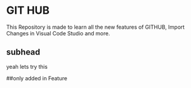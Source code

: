 # GIT HUB 

This Repository is made to learn all the new features of GITHUB, Import Changes in Visual Code Studio and more.


## subhead

yeah lets try this

##only added in Feature
